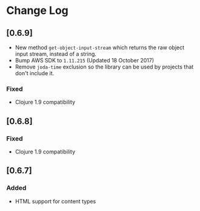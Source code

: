 # Change Log

## [0.6.9]
- New method `get-object-input-stream` which returns the raw object input stream,
  instead of a string.
- Bump AWS SDK to `1.11.215` (Updated 18 October 2017)
- Remove `joda-time` exclusion so the library can be used by projects
  that don't include it.

### Fixed
- Clojure 1.9 compatibility
## [0.6.8]
### Fixed
- Clojure 1.9 compatibility

## [0.6.7]
### Added
- HTML support for content types
